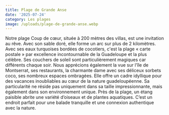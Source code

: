```yaml
---
title: Plage de Grande Anse
date: '2025-07-24'
category: Les plages
image: /uploads/plage-de-grande-anse.webp
---
```

Notre plage Coup de cœur, située à 200 mètres des villas, est une invitation au rêve. Avec son sable doré, elle forme un arc sur plus de 2 kilomètres. Avec ses eaux turquoises bordées de cocotiers, c'est la plage « carte postale » par excellence incontournable de la Guadeloupe et la plus célèbre. Ses couchers de soleil sont particulièrement magiques car différents chaque soir. Nous apprécions également la vue sur l'île de Montserrat, ses restaurants, la charmante dame avec ses déliceux sorbets coco, ses nombreux espaces ombragées. Elle offre un cadre idyllique pour des vacances inoubliables au cœur de la nature guadeloupéenne. Sa particularité ne réside pas uniquement dans sa taille impressionnante, mais également dans son environnement unique. Près de la plage, un étang paisible abrite une variété d’oiseaux et de plantes aquatiques. C’est un endroit parfait pour une balade tranquille et une connexion authentique avec la nature.
